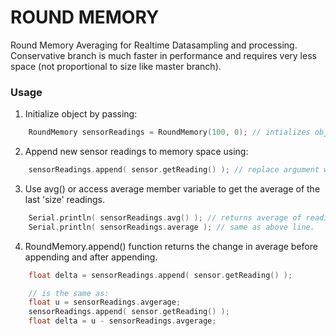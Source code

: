 # ROUND MEMORY
Round Memory Averaging for Realtime Datasampling and processing.
Conservative branch is much faster in performance and requires very less space (not proportional to size like master branch).

### Usage

1. Initialize object by passing:
```cpp
    RoundMemory sensorReadings = RoundMemory(100, 0); // intializes object with size 100, w/ initial average = 0;
```

2. Append new sensor readings to memory space using:
```cpp
    sensorReadings.append( sensor.getReading() ); // replace argument with new reading to append.
```

3. Use avg() or access average member variable to get the average of the last 'size' readings.
```cpp
    Serial.println( sensorReadings.avg() ); // returns average of readings.
    Serial.println( sensorReadings.average ); // same as above line.
```

4. RoundMemory.append() function returns the change in average before appending and after appending.
```cpp
    float delta = sensorReadings.append( sensor.getReading() );

    // is the same as:
    float u = sensorReadings.avgerage;
    sensorReadings.append( sensor.getReading() );
    float delta = u - sensorReadings.avgerage;
```
